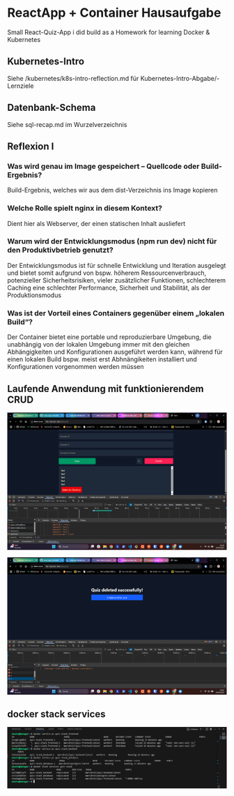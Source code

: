 # ReactApp + Container Hausaufgabe

Small React-Quiz-App i did build as a Homework for learning Docker & Kubernetes 

## Kubernetes-Intro

Siehe /kubernetes/k8s-intro-reflection.md für Kubernetes-Intro-Abgabe/-Lernziele

## Datenbank-Schema

Siehe sql-recap.md im Wurzelverzeichnis

## Reflexion I

### **Was wird genau im Image gespeichert – Quellcode oder Build-Ergebnis?**

Build-Ergebnis, welches wir aus dem dist-Verzeichnis ins Image kopieren


### **Welche Rolle spielt nginx in diesem Kontext?**

Dient hier als Webserver, der einen statischen Inhalt ausliefert


### **Warum wird der Entwicklungsmodus (npm run dev) nicht für den Produktivbetrieb genutzt?**

Der Entwicklungsmodus ist für schnelle Entwicklung und Iteration ausgelegt und bietet somit aufgrund von bspw. höherem Ressourcenverbrauch, potenzieller Sicherheitsrisiken, vieler zusätzlicher Funktionen, schlechterem Caching eine schlechter Performance, Sicherheit und Stabilität, als der Produktionsmodus


### **Was ist der Vorteil eines Containers gegenüber einem „lokalen Build“?**

Der Container bietet eine portable und reproduzierbare Umgebung, die unabhängig von der lokalen Umgebung immer mit den gleichen Abhängigkeiten und Konfigurationen ausgeführt werden kann, während für einen lokalen Build bspw. meist erst Abhnängikeiten installiert und Konfigurationen vorgenommen werden müssen


## Laufende Anwendung mit funktionierendem CRUD

![CRUD-Anwendung](/screenshots/CRUD-Anwendung.png)

![CRUD-Anwendung](/screenshots/CRUD-AnwendungII.png)


## docker stack services

![docker-stack-services](/screenshots/docker_stack_services.png)